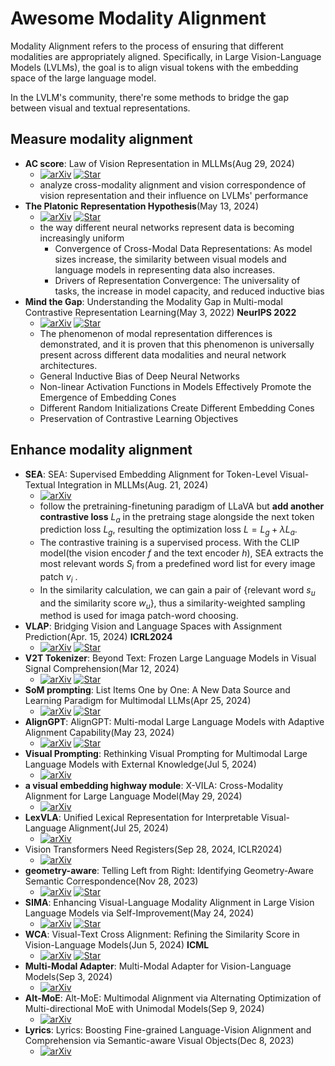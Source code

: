 # Awesome Modality Alignment
Modality Alignment refers to the process of ensuring that different modalities are appropriately aligned. Specifically, in Large Vision-Language Models (LVLMs), the goal is to align visual tokens with the embedding space of the large language model.

In the LVLM's community, there're some methods to bridge the gap between visual and textual representations.

## Measure modality alignment

- **AC score**: Law of Vision Representation in MLLMs(Aug 29, 2024)
  - [![arXiv](https://img.shields.io/badge/arXiv-b31b1b.svg)](https://arxiv.org/abs/2408.16357) [![Star](https://img.shields.io/github/stars/bronyayang/law_of_vision_representation_in_mllms.svg?style=social&label=Star)](https://github.com/bronyayang/law_of_vision_representation_in_mllms)
  - analyze cross-modality alignment and vision correspondence of vision representation and their influence on LVLMs' performance
- **The Platonic Representation Hypothesis**(May 13, 2024)
  - [![arXiv](https://img.shields.io/badge/arXiv-b31b1b.svg)](https://arxiv.org/abs/2405.07987) [![Star](https://img.shields.io/github/stars/minyoungg/platonic-rep.svg?style=social&label=Star)](https://github.com/minyoungg/platonic-rep)
  - the way different neural networks represent data is becoming increasingly uniform
    - Convergence of Cross-Modal Data Representations: As model sizes increase, the similarity between visual models and language models in representing data also increases.
    - Drivers of Representation Convergence: The universality of tasks, the increase in model capacity, and reduced inductive bias
- **Mind the Gap**: Understanding the Modality Gap in Multi-modal Contrastive Representation Learning(May 3, 2022) **NeurIPS 2022**
  - [![arXiv](https://img.shields.io/badge/arXiv-b31b1b.svg)](https://arxiv.org/abs/2203.02053) [![Star](https://img.shields.io/github/stars/weixin-liang/modality-gap.svg?style=social&label=Star)](https://github.com/weixin-liang/modality-gap)
  -  The phenomenon of modal representation differences is demonstrated, and it is proven that this phenomenon is universally present across different data modalities and neural network architectures.
    - General Inductive Bias of Deep Neural Networks
    - Non-linear Activation Functions in Models Effectively Promote the Emergence of Embedding Cones
    - Different Random Initializations Create Different Embedding Cones
    - Preservation of Contrastive Learning Objectives


## Enhance modality alignment
- **SEA**: SEA: Supervised Embedding Alignment for Token-Level Visual-Textual Integration in MLLMs(Aug. 21, 2024)
  - [![arXiv](https://img.shields.io/badge/arXiv-b31b1b.svg)](https://arxiv.org/abs/2408.11813)
  - follow the pretraining-finetuning paradigm of LLaVA but **add another contrastive loss** $L_a$ in the pretraing stage alongside the next token prediction loss $L_g$, resulting the optimization loss $L=L_g+\lambda L_a$. 
  - The contrastive training is a supervised process. With the CLIP model(the vision encoder $f$ and the text encoder $h$), SEA extracts the most relevant words $S_i$ from a predefined word list for every image patch $v_i$ . 
  - In the similarity calculation, we can gain a pair of {relevant word  $s_u$  and the similarity score $w_u$​}, thus a similarity-weighted sampling method is used for imaga patch-word choosing. 
- **VLAP**: Bridging Vision and Language Spaces with Assignment Prediction(Apr. 15, 2024) **ICRL2024**
  - [![arXiv](https://img.shields.io/badge/arXiv-b31b1b.svg)](https://arxiv.org/abs/2404.09632) [![Star](https://img.shields.io/github/stars/park-jungin/vlap.svg?style=social&label=Star)](https://github.com/park-jungin/vlap)
- **V2T Tokenizer**: Beyond Text: Frozen Large Language Models in Visual Signal Comprehension(Mar 12, 2024)
  -  [![arXiv](https://img.shields.io/badge/arXiv-b31b1b.svg)](https://arxiv.org/abs/2403.07874) [![Star](https://img.shields.io/github/stars/zh460045050/v2l-tokenizer.svg?style=social&label=Star)](https://github.com/zh460045050/v2l-tokenizer)
- **SoM prompting**: List Items One by One: A New Data Source and Learning Paradigm for Multimodal LLMs(Apr 25, 2024)
  -  [![arXiv](https://img.shields.io/badge/arXiv-b31b1b.svg)](https://arxiv.org/abs/2404.16375)  [![Star](https://img.shields.io/github/stars/zzxslp/som-llava.svg?style=social&label=Star)](https://github.com/zzxslp/som-llava)
- **AlignGPT**: AlignGPT: Multi-modal Large Language Models with Adaptive Alignment Capability(May 23, 2024)
  - [![arXiv](https://img.shields.io/badge/arXiv-b31b1b.svg)](https://arxiv.org/abs/2405.14129)  [![Star](https://img.shields.io/github/stars/AlignGPT-VL/AlignGPT.svg?style=social&label=Star)](https://github.com/AlignGPT-VL/AlignGPT)
- **Visual Prompting**: Rethinking Visual Prompting for Multimodal Large Language Models with External Knowledge(Jul 5, 2024)
  - [![arXiv](https://img.shields.io/badge/arXiv-b31b1b.svg)](https://arxiv.org/abs/2407.04681) 
- **a visual embedding highway module**: X-VILA: Cross-Modality Alignment for Large Language Model(May 29, 2024)
  - [![arXiv](https://img.shields.io/badge/arXiv-b31b1b.svg)](https://arxiv.org/abs/2405.19335)
- **LexVLA**: Unified Lexical Representation for Interpretable Visual-Language Alignment(Jul 25, 2024)
  - [![arXiv](https://img.shields.io/badge/arXiv-b31b1b.svg)](https://arxiv.org/abs/2407.17827)
- Vision Transformers Need Registers(Sep 28, 2024, ICLR2024)
  - [![arXiv](https://img.shields.io/badge/arXiv-b31b1b.svg)](https://arxiv.org/abs/2309.16588)
- **geometry-aware**: Telling Left from Right: Identifying Geometry-Aware Semantic Correspondence(Nov 28, 2023)
  - [![arXiv](https://img.shields.io/badge/arXiv-b31b1b.svg)](https://arxiv.org/abs/2311.17034) [![Star](https://img.shields.io/github/stars/Junyi42/geoaware-sc.svg?style=social&label=Star)](https://github.com/Junyi42/geoaware-sc)
- **SIMA**: Enhancing Visual-Language Modality Alignment in Large Vision Language Models via Self-Improvement(May 24, 2024)
  - [![arXiv](https://img.shields.io/badge/arXiv-b31b1b.svg)](https://arxiv.org/abs/2405.15973) [![Star](https://img.shields.io/github/stars/umd-huang-lab/sima.svg?style=social&label=Star)](https://github.com/umd-huang-lab/sima)
- **WCA**: Visual-Text Cross Alignment: Refining the Similarity Score in Vision-Language Models(Jun 5, 2024) **ICML**
  - [![arXiv](https://img.shields.io/badge/arXiv-b31b1b.svg)](https://arxiv.org/abs/2406.02915) [![Star](https://img.shields.io/github/stars/tmlr-group/wca.svg?style=social&label=Star)](https://github.com/tmlr-group/wca)
- **Multi-Modal Adapter**: Multi-Modal Adapter for Vision-Language Models(Sep 3, 2024)
  - [![arXiv](https://img.shields.io/badge/arXiv-b31b1b.svg)](https://www.arxiv.org/abs/2409.02958) 
- **Alt-MoE**: Alt-MoE: Multimodal Alignment via Alternating Optimization of Multi-directional MoE with Unimodal Models(Sep 9, 2024)
  - [![arXiv](https://img.shields.io/badge/arXiv-b31b1b.svg)](https://www.arxiv.org/abs/2409.05929) 
- **Lyrics**: Lyrics: Boosting Fine-grained Language-Vision Alignment and Comprehension via Semantic-aware Visual Objects(Dec 8, 2023)
  - [![arXiv](https://img.shields.io/badge/arXiv-b31b1b.svg)](https://arxiv.org/abs/2312.05278) 
